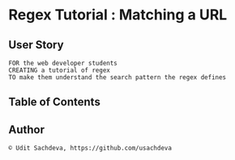 # Regex Tutorial : Matching a URL

## User Story

```
FOR the web developer students
CREATING a tutorial of regex
TO make them understand the search pattern the regex defines
```

## Table of Contents

## Author

```
© Udit Sachdeva, https://github.com/usachdeva
```

